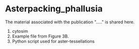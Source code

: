 # Asterpacking_phallusia
The material associated with the publication "....." is shared here.
1. cytosim 
2. Example file from Figure 3B.
3. Python script used for aster-tessellations
